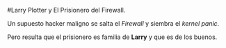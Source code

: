 #Larry Plotter y El Prisionero del Firewall.

Un supuesto hacker maligno se salta el *Firewall* y siembra el *kernel panic*. 

Pero resulta que el prisionero es familia de **Larry** y que es de los buenos. 